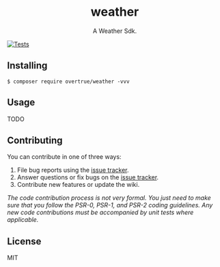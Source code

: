 <h1 align="center"> weather </h1>

<p align="center"> A Weather Sdk.</p>

[![Tests](https://github.com/lijiayunqfy/weather/actions/workflows/tests.yml/badge.svg)](https://github.com/lijiayunqfy/weather/actions/workflows/tests.yml)
## Installing

```shell
$ composer require overtrue/weather -vvv
```

## Usage

TODO

## Contributing

You can contribute in one of three ways:

1. File bug reports using the [issue tracker](https://github.com/overtrue/weather/issues).
2. Answer questions or fix bugs on the [issue tracker](https://github.com/overtrue/weather/issues).
3. Contribute new features or update the wiki.

_The code contribution process is not very formal. You just need to make sure that you follow the PSR-0, PSR-1, and PSR-2 coding guidelines. Any new code contributions must be accompanied by unit tests where applicable._

## License

MIT